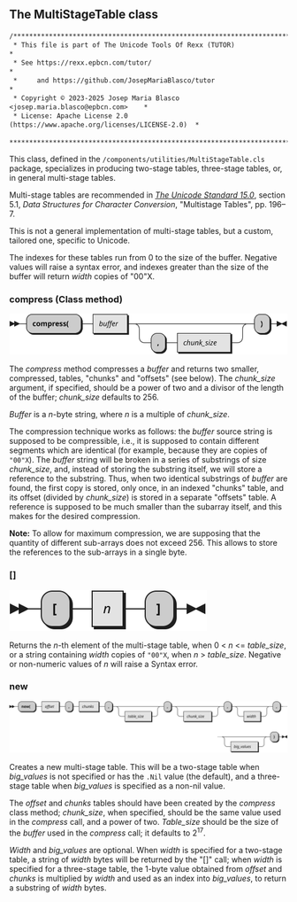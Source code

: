 ## The MultiStageTable class

```
/******************************************************************************
 * This file is part of The Unicode Tools Of Rexx (TUTOR)                     *
 * See https://rexx.epbcn.com/tutor/                                          *
 *     and https://github.com/JosepMariaBlasco/tutor                          *
 * Copyright © 2023-2025 Josep Maria Blasco <josep.maria.blasco@epbcn.com>    *
 * License: Apache License 2.0 (https://www.apache.org/licenses/LICENSE-2.0)  *
 ******************************************************************************/
```

This class, defined in the ``/components/utilities/MultiStageTable.cls`` package, specializes in producing two-stage tables, three-stage tables, or, in general multi-stage tables.

Multi-stage tables are recommended in [_The Unicode Standard 15.0_](https://www.unicode.org/versions/Unicode15.0.0/UnicodeStandard-15.0.pdf), section 5.1,
_Data Structures for Character Conversion_, "Multistage Tables", pp. 196–7.

This is not a general implementation of multi-stage tables, but a custom, tailored one, specific to Unicode.

The indexes for these tables run from 0 to the size of the buffer. Negative values will raise a syntax error, and indexes greater than the size of the buffer will return
_width_ copies of "00"X.

### compress (Class method)

![Diagram for the MultiStageTable compress method](img/MultiStageTable_compress.svg)

The _compress_ method compresses a _buffer_ and returns two smaller, compressed, tables, "chunks" and "offsets" (see below). The _chunk_size_ argument, if specified, should be a power of two and a divisor of the length of
the buffer; _chunk_size_ defaults to 256.

_Buffer_ is a _n_-byte string, where _n_ is a multiple of _chunk_size_.

The compression technique works as follows: the _buffer_ source string is supposed to be compressible, i.e., it is supposed to contain different segments which are identical
(for example, because they are copies of ``"00"X``). The _buffer_ string will be broken in a series of substrings of size _chunk_size_, and,
instead of storing the substring itself, we will store a reference to the substring. Thus, when two identical substrings of _buffer_ are found,
the first copy is stored, only once, in an indexed "chunks" table, and its offset (divided by _chunk_size_) is stored
in a separate "offsets" table. A reference is supposed to be much smaller than the subarray itself, and this makes for the desired compression.

__Note:__ To allow for maximum compression, we are supposing that the quantity of different sub-arrays does not exceed 256. This allows to store the references to the sub-arrays in a single byte.

### []

![Diagram for the MultiStageTable [] method](img/MultiStageTable_index.svg)

Returns the _n_-th element of the multi-stage table, when 0 < _n_ <= _table_size_, or a string containing _width_ copies of ``"00"X``, when _n_ > _table_size_.
Negative or non-numeric values of _n_ will raise a Syntax error.

### new

![Diagram for the MultiStageTable new class method](img/MultiStageTable_class_new.svg)

Creates a new multi-stage table. This will be a two-stage table when _big_values_ is not specified or has the ``.Nil`` value (the default),
and a three-stage table when _big_values_ is specified as a non-nil value.

The _offset_ and _chunks_ tables should have been created by the _compress_ class method; _chunk_size_, when specified, should be the same value
used in the _compress_ call, and a power of two. _Table_size_ should be the size of the _buffer_ used in the _compress_ call; it defaults to 2<sup>17</sup>.

_Width_ and _big_values_ are optional. When _width_ is specified for a two-stage table, a string of _width_ bytes will be returned by the "[]" call;
when _width_ is specified for a three-stage table, the 1-byte value obtained from _offset_ and _chunks_ is multiplied by _width_ and used as an index into _big_values_,
to return a substring of _width_ bytes.
